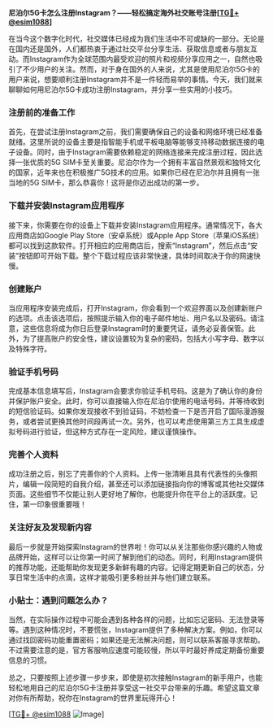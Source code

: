 **尼泊尔5G卡怎么注册Instagram？——轻松搞定海外社交账号注册[[TG💪+ @esim1088](https://t.me/s/esim1088)]**

在当今这个数字化时代，社交媒体已经成为我们生活中不可或缺的一部分。无论是在国内还是国外，人们都热衷于通过社交平台分享生活、获取信息或者与朋友互动。而Instagram作为全球范围内最受欢迎的照片和视频分享应用之一，自然也吸引了不少用户的关注。然而，对于身在国外的人来说，尤其是使用尼泊尔5G卡的用户来说，想要顺利注册Instagram并不是一件轻而易举的事情。今天，我们就来聊聊如何用尼泊尔5G卡成功注册Instagram，并分享一些实用的小技巧。

### 注册前的准备工作

首先，在尝试注册Instagram之前，我们需要确保自己的设备和网络环境已经准备就绪。这里所说的设备主要是指智能手机或平板电脑等能够支持移动数据连接的电子设备。同时，由于Instagram需要依赖稳定的网络连接来完成注册过程，因此选择一张优质的5G SIM卡至关重要。尼泊尔作为一个拥有丰富自然景观和独特文化的国家，近年来也在积极推广5G技术的应用。如果你已经在尼泊尔并且拥有一张当地的5G SIM卡，那么恭喜你！这将是你迈出成功的第一步。

### 下载并安装Instagram应用程序

接下来，你需要在你的设备上下载并安装Instagram应用程序。通常情况下，各大应用商店如Google Play Store（安卓系统）或Apple App Store（苹果iOS系统）都可以找到这款软件。打开相应的应用商店后，搜索“Instagram”，然后点击“安装”按钮即可开始下载。整个下载过程应该非常快速，具体时间取决于你的网速快慢。

### 创建账户

当应用程序安装完成后，打开Instagram，你会看到一个欢迎界面以及创建新账户的选项。点击该选项后，按照提示输入你的电子邮件地址、用户名以及密码。请注意，这些信息将成为你日后登录Instagram时的重要凭证，请务必妥善保管。此外，为了提高账户的安全性，建议设置较为复杂的密码，包括大小写字母、数字以及特殊字符。

### 验证手机号码

完成基本信息填写后，Instagram会要求你验证手机号码。这是为了确认你的身份并保护账户安全。此时，你可以直接输入你在尼泊尔使用的电话号码，并等待收到的短信验证码。如果你发现接收不到验证码，不妨检查一下是否开启了国际漫游服务，或者尝试更换其他时间段再试一次。另外，也可以考虑使用第三方工具生成虚拟号码进行验证，但这种方式存在一定风险，建议谨慎操作。

### 完善个人资料

成功注册之后，别忘了完善你的个人资料。上传一张清晰且具有代表性的头像照片，编辑一段简短的自我介绍，甚至还可以添加链接指向你的博客或其他社交媒体页面。这些细节不仅能让别人更好地了解你，也能提升你在平台上的活跃度。记住，第一印象很重要哦！

### 关注好友及发现新内容

最后一步就是开始探索Instagram的世界啦！你可以从关注那些你感兴趣的人物或品牌开始，这样可以让你第一时间了解到他们的动态。同时，利用Instagram提供的推荐功能，还能帮助你发现更多新鲜有趣的内容。记得定期更新自己的状态，分享日常生活中的点滴，这样才能吸引更多粉丝并与他们建立联系。

### 小贴士：遇到问题怎么办？

当然，在实际操作过程中可能会遇到各种各样的问题，比如忘记密码、无法登录等等。遇到这种情况时，不要慌张，Instagram提供了多种解决方案。例如，你可以通过找回密码功能重置密码；如果还是无法解决问题，则可以联系客服寻求帮助。不过需要注意的是，官方客服响应速度可能较慢，所以平时最好养成定期备份重要信息的习惯。

总之，只要按照上述步骤一步步来，即使是初次接触Instagram的新手用户，也能轻松地用自己的尼泊尔5G卡注册并享受这一社交平台带来的乐趣。希望这篇文章对你有所帮助，祝你在Instagram的世界里玩得开心！

[[TG💪+ @esim1088](https://t.me/s/esim1088) ![Image](https://i.postimg.cc/4NQfJmqS/Snipaste-2025-05-13-00-14-12.png)]